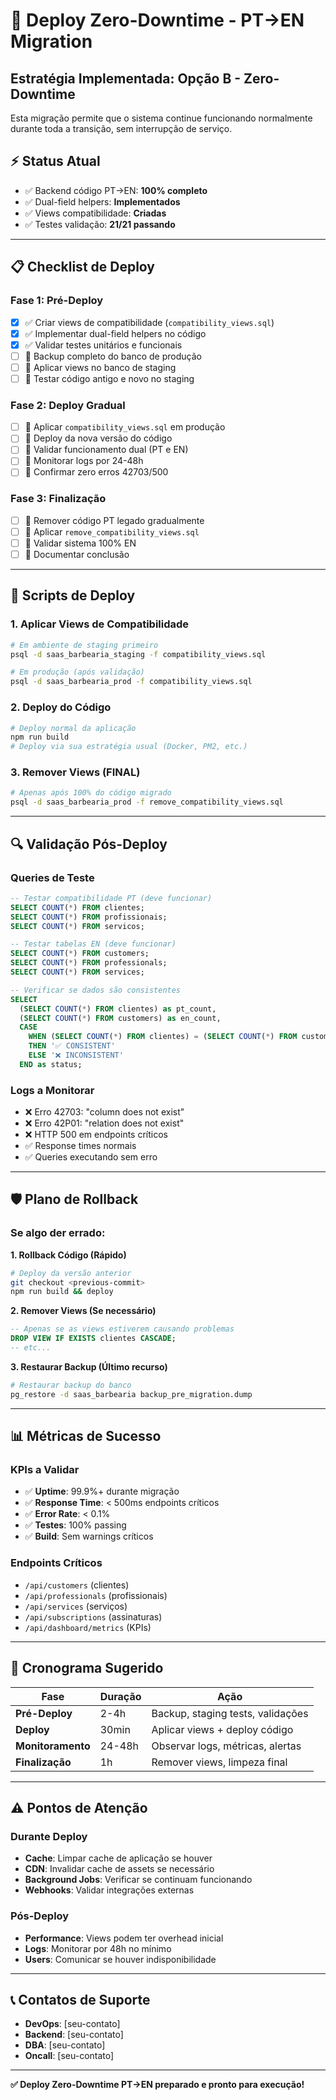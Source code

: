 # 🚀 Deploy Zero-Downtime - PT→EN Migration

## Estratégia Implementada: Opção B - Zero-Downtime

Esta migração permite que o sistema continue funcionando normalmente durante toda a transição, sem interrupção de serviço.

## ⚡ **Status Atual**

- ✅ Backend código PT→EN: **100% completo**
- ✅ Dual-field helpers: **Implementados**
- ✅ Views compatibilidade: **Criadas**
- ✅ Testes validação: **21/21 passando**

---

## 📋 **Checklist de Deploy**

### **Fase 1: Pré-Deploy**

- [x] ✅ Criar views de compatibilidade (`compatibility_views.sql`)
- [x] ✅ Implementar dual-field helpers no código
- [x] ✅ Validar testes unitários e funcionais
- [ ] 🔄 Backup completo do banco de produção
- [ ] 🔄 Aplicar views no banco de staging
- [ ] 🔄 Testar código antigo e novo no staging

### **Fase 2: Deploy Gradual**

- [ ] 🔄 Aplicar `compatibility_views.sql` em produção
- [ ] 🔄 Deploy da nova versão do código
- [ ] 🔄 Validar funcionamento dual (PT e EN)
- [ ] 🔄 Monitorar logs por 24-48h
- [ ] 🔄 Confirmar zero erros 42703/500

### **Fase 3: Finalização**

- [ ] 🔄 Remover código PT legado gradualmente
- [ ] 🔄 Aplicar `remove_compatibility_views.sql`
- [ ] 🔄 Validar sistema 100% EN
- [ ] 🔄 Documentar conclusão

---

## 🔧 **Scripts de Deploy**

### **1. Aplicar Views de Compatibilidade**

```bash
# Em ambiente de staging primeiro
psql -d saas_barbearia_staging -f compatibility_views.sql

# Em produção (após validação)
psql -d saas_barbearia_prod -f compatibility_views.sql
```

### **2. Deploy do Código**

```bash
# Deploy normal da aplicação
npm run build
# Deploy via sua estratégia usual (Docker, PM2, etc.)
```

### **3. Remover Views (FINAL)**

```bash
# Apenas após 100% do código migrado
psql -d saas_barbearia_prod -f remove_compatibility_views.sql
```

---

## 🔍 **Validação Pós-Deploy**

### **Queries de Teste**

```sql
-- Testar compatibilidade PT (deve funcionar)
SELECT COUNT(*) FROM clientes;
SELECT COUNT(*) FROM profissionais;
SELECT COUNT(*) FROM servicos;

-- Testar tabelas EN (deve funcionar)
SELECT COUNT(*) FROM customers;
SELECT COUNT(*) FROM professionals;
SELECT COUNT(*) FROM services;

-- Verificar se dados são consistentes
SELECT
  (SELECT COUNT(*) FROM clientes) as pt_count,
  (SELECT COUNT(*) FROM customers) as en_count,
  CASE
    WHEN (SELECT COUNT(*) FROM clientes) = (SELECT COUNT(*) FROM customers)
    THEN '✅ CONSISTENT'
    ELSE '❌ INCONSISTENT'
  END as status;
```

### **Logs a Monitorar**

- ❌ Erro 42703: "column does not exist"
- ❌ Erro 42P01: "relation does not exist"
- ❌ HTTP 500 em endpoints críticos
- ✅ Response times normais
- ✅ Queries executando sem erro

---

## 🛡️ **Plano de Rollback**

### **Se algo der errado:**

**1. Rollback Código (Rápido)**

```bash
# Deploy da versão anterior
git checkout <previous-commit>
npm run build && deploy
```

**2. Remover Views (Se necessário)**

```sql
-- Apenas se as views estiverem causando problemas
DROP VIEW IF EXISTS clientes CASCADE;
-- etc...
```

**3. Restaurar Backup (Último recurso)**

```bash
# Restaurar backup do banco
pg_restore -d saas_barbearia backup_pre_migration.dump
```

---

## 📊 **Métricas de Sucesso**

### **KPIs a Validar**

- ✅ **Uptime**: 99.9%+ durante migração
- ✅ **Response Time**: < 500ms endpoints críticos
- ✅ **Error Rate**: < 0.1%
- ✅ **Testes**: 100% passing
- ✅ **Build**: Sem warnings críticos

### **Endpoints Críticos**

- `/api/customers` (clientes)
- `/api/professionals` (profissionais)
- `/api/services` (serviços)
- `/api/subscriptions` (assinaturas)
- `/api/dashboard/metrics` (KPIs)

---

## 🎯 **Cronograma Sugerido**

| Fase              | Duração | Ação                              |
| ----------------- | ------- | --------------------------------- |
| **Pré-Deploy**    | 2-4h    | Backup, staging tests, validações |
| **Deploy**        | 30min   | Aplicar views + deploy código     |
| **Monitoramento** | 24-48h  | Observar logs, métricas, alertas  |
| **Finalização**   | 1h      | Remover views, limpeza final      |

---

## ⚠️ **Pontos de Atenção**

### **Durante Deploy**

- **Cache**: Limpar cache de aplicação se houver
- **CDN**: Invalidar cache de assets se necessário
- **Background Jobs**: Verificar se continuam funcionando
- **Webhooks**: Validar integrações externas

### **Pós-Deploy**

- **Performance**: Views podem ter overhead inicial
- **Logs**: Monitorar por 48h no mínimo
- **Users**: Comunicar se houver indisponibilidade

---

## 📞 **Contatos de Suporte**

- **DevOps**: [seu-contato]
- **Backend**: [seu-contato]
- **DBA**: [seu-contato]
- **Oncall**: [seu-contato]

---

**✅ Deploy Zero-Downtime PT→EN preparado e pronto para execução!**
